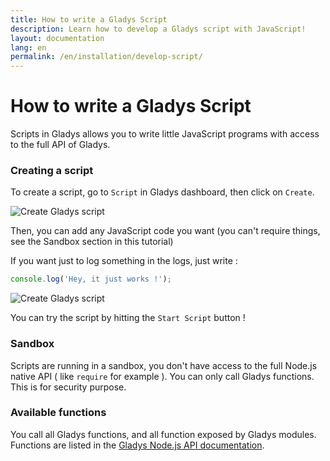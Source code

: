 ```yaml
---
title: How to write a Gladys Script
description: Learn how to develop a Gladys script with JavaScript!
layout: documentation
lang: en
permalink: /en/installation/develop-script/
---
```


# How to write a Gladys Script

Scripts in Gladys allows you to write little JavaScript programs with access to the full API of Gladys.

### Creating a script

To create a script, go to `Script` in Gladys dashboard, then click on `Create`. 

<img alt="Create Gladys script" src="/assets/images/documentation/develop-gladys-script/script-1.png" class="img-responsive" />

Then, you can add any JavaScript code you want (you can't require things, see the Sandbox section in this tutorial)

If you want just to log something in the logs, just write : 

```javascript
console.log('Hey, it just works !');
```

<img alt="Create Gladys script" src="/assets/images/documentation/develop-gladys-script/script-2.png" class="img-responsive" />

You can try the script by hitting the `Start Script` button !

### Sandbox

Scripts are running in a sandbox, you don't have access to the full Node.js native API ( like `require` for example ). You can only call Gladys functions. This is for security purpose.

### Available functions

You call all Gladys functions, and all function exposed by Gladys modules. Functions are listed in the [Gladys Node.js API documentation](https://developer.gladysassistant.com/en/documentation/api-nodejs-gladys). 